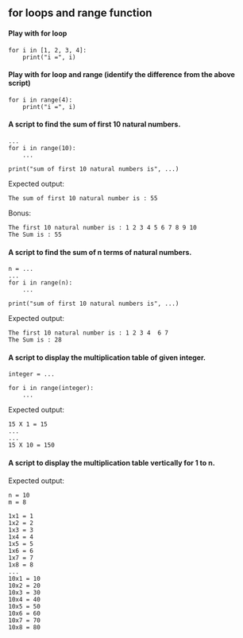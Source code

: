 ## for loops and range function

#### Play with for loop

    for i in [1, 2, 3, 4]:
        print("i =", i)

#### Play with for loop and range (identify the difference from the above script)

    for i in range(4):
        print("i =", i)

#### A script to find the sum of first 10 natural numbers.

    ...
    for i in range(10):
        ...
    
    print("sum of first 10 natural numbers is", ...)

Expected output:

    The sum of first 10 natural number is : 55

Bonus:

    The first 10 natural number is : 1 2 3 4 5 6 7 8 9 10
    The Sum is : 55

#### A script to find the sum of n terms of natural numbers.

    n = ...
    ...
    for i in range(n):
        ...
    
    print("sum of first 10 natural numbers is", ...)


Expected output:

    The first 10 natural number is : 1 2 3 4  6 7
    The Sum is : 28

#### A script to display the multiplication table of given integer.

    integer = ...

    for i in range(integer):
        ...

Expected output:

    15 X 1 = 15
    ...
    ...
    15 X 10 = 150

#### A script to display the multiplication table vertically for 1 to n.

Expected output:

    n = 10
    m = 8

    1x1 = 1
    1x2 = 2
    1x3 = 3
    1x4 = 4
    1x5 = 5
    1x6 = 6
    1x7 = 7
    1x8 = 8
    ...
    10x1 = 10
    10x2 = 20
    10x3 = 30
    10x4 = 40
    10x5 = 50
    10x6 = 60
    10x7 = 70
    10x8 = 80